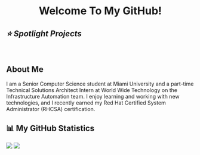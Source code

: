 <h1 align="center"> Welcome To My GitHub!</h1>
<h2><i>⭐ Spotlight Projects </i></h2>
<p align="center">
	

</p>
<br>

## About Me
I am a Senior Computer Science student at Miami University and a part-time Technical Solutions Architect Intern at World Wide Technology on the Infrastructure Automation team. I enjoy learning and working with new technologies, and I recently earned my Red Hat Certified System Administrator (RHCSA) certification.

## 📊 My GitHub Statistics

<p align="left">
  <img src="https://github-readme-stats.vercel.app/api?username=Evan-Liberto11&hide=contribs&show_icons=true&title_color=FFFFFF&icon_color=FFFFFF&text_color=91bac7&border_radius=8&border_color=91bac7&bg_color=23272e&line_height=24&hide_rank=true" />
  <img src="https://github-readme-stats.vercel.app/api/top-langs/?username=Evan-Liberto11&hide=scheme,prolog&title_color=FFFFFF&icon_color=FFF&text_color=91bac7&border_radius=8&border_color=91bac7&bg_color=23272e&langs_count=10&layout=compact" />
</p>
